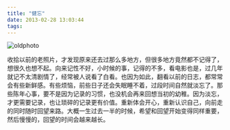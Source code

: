 ```yaml
---
title: "健忘"
date: 2013-02-28 13:03:44
tags:
---
```


![](../../../images/2013/oldphoto-600x386.jpg "oldphoto") 

收拾以前的老照片，才发现原来还去过那么多地方，但很多地方竟然都不记得了，想很久也想不起。向来记性不好，小时候的事，记得的不多，看电影也是，过几年就记不太清剧情了，经常被人说看了白看。也因为如此，翻看以前的日志，都常常会有些新鲜感。有些烦恼，前些日子还会失眠睡不着，过段时间自然就淡忘了。那些陈年心事，要不是因为记录的习惯，也没机会再来回想当初的幼稚。因为淡忘，才更需要记录，也让琐碎的记录更有价值。重新体会开心，重新认识自己，向前走的同时随时回望来路。大概一生过去一半的时候，希望和回望开始变得同样重要，然后慢慢的，回望的时间会越来越长。
